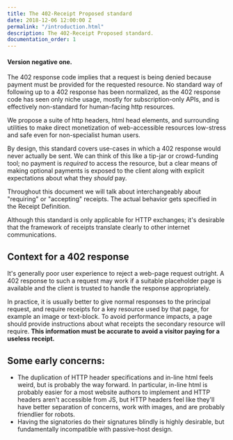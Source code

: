 ```yaml
---
title: The 402-Receipt Proposed standard
date: 2018-12-06 12:00:00 Z
permalink: "/introduction.html"
description: The 402-Receipt Proposed standard.
documentation_order: 1
---
```


#### Version negative one.

The 402 response code implies that a request is being denied because payment must be provided for the requested resource. No standard way of following up to a 402 response has been normalized, as the 402 response code has seen only niche usage, mostly for subscription-only APIs, and is effectively non-standard for human-facing http resources.

We propose a suite of http headers, html head elements, and surrounding utilities to make direct monetization of web-accessible resources low-stress and safe even for non-specialist human users.

By design, this standard covers use-cases in which a 402 response would never actually be sent. We can think of this like a tip-jar or crowd-funding tool; no payment is _required_ to access the resource, but a clear means of making optional payments is exposed to the client along with explicit expectations about what they _should_ pay.

Throughout this document we will talk about interchangeably about "requiring" or "accepting" receipts. The actual behavior gets specified in the Receipt Definition.

Although this standard is only applicable for HTTP exchanges; it's desirable that the framework of receipts translate clearly to other internet communications. 

## Context for a 402 response
It's generally poor user experience to reject a web-page request outright. A 402 response to such a request may work if a suitable placeholder page is available and the client is trusted to handle the response appropriately.

In practice, it is usually better to give normal responses to the principal request, and require receipts for a key resource used by that page, for example an image or text-block. To avoid performance impacts, a page should provide instructions about what receipts the secondary resource will require. **This information must be accurate to avoid a visitor paying for a useless receipt.**

## Some early concerns:
- The duplication of HTTP header specifications and in-line html feels weird, but is probably the way forward. In particular, in-line html is probably easier for a most website authors to implement and HTTP headers aren't accessible from JS, but HTTP headers feel like they'll have better separation of concerns, work with images, and are probably friendlier for robots.
- Having the signatories do their signatures blindly is highly desirable, but fundamentally incompatible with passive-host design. 

